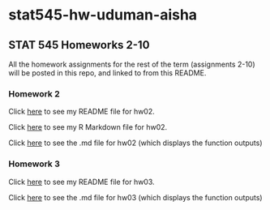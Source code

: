 # stat545-hw-uduman-aisha

## STAT 545 Homeworks 2-10 

All the homework assignments for the rest of the term (assignments 2-10) will be posted in this repo, and linked to from this README. 


### Homework 2 

Click [here](https://github.com/auduman/stat545-hw-uduman-aisha/blob/master/hw02/README.md) to see my README file for hw02. 

Click [here](https://github.com/auduman/stat545-hw-uduman-aisha/blob/master/hw02/hw02.Rmd) to see my R Markdown file for hw02. 

Click [here](https://github.com/auduman/stat545-hw-uduman-aisha/blob/master/hw02/hw02.md) to see the .md file for hw02 (which displays the function outputs)


### Homework 3

Click [here](https://github.com/auduman/stat545-hw-uduman-aisha/tree/master/hw03) to see my README file for hw03. 

Click [here](https://github.com/auduman/stat545-hw-uduman-aisha/blob/master/hw03/hw03_ggplot_dplyr.md) to see the .md file for hw03 (which displays the function outputs)


